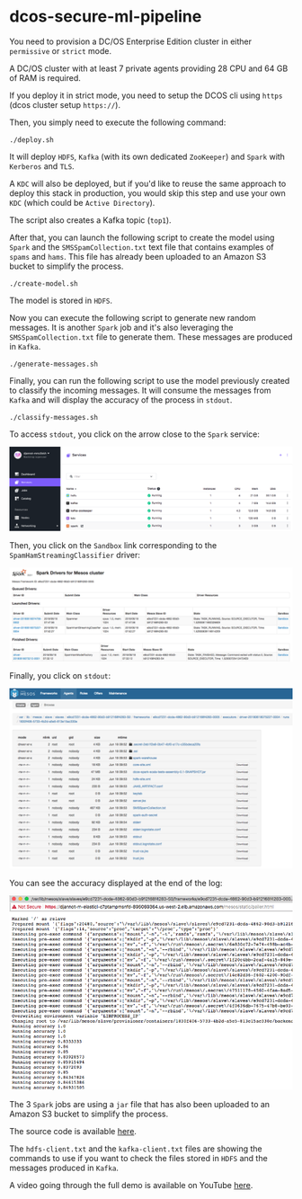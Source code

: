 # dcos-secure-ml-pipeline

You need to provision a DC/OS Enterprise Edition cluster in either `permissive` or `strict` mode.

A DC/OS cluster with at least 7 private agents providing 28 CPU and 64 GB of RAM is required.

If you deploy it in strict mode, you need to setup the DCOS cli using `https` (dcos cluster setup `https://`).

Then, you simply need to execute the following command:

```
./deploy.sh
```

It will deploy `HDFS`, `Kafka` (with its own dedicated `ZooKeeper`) and `Spark` with `Kerberos` and `TLS`.

A `KDC` will also be deployed, but if you'd like to reuse the same approach to deploy this stack in production, you would skip this step and use your own `KDC` (which could be `Active Directory`).

The script also creates a Kafka topic (`top1`).

After that, you can launch the following script to create the model using `Spark` and the `SMSSpamCollection.txt` text file that contains examples of `spams` and `hams`. This file has already been uploaded to an Amazon S3 bucket to simplify the process.

```
./create-model.sh
```

The model is stored in `HDFS`.

Now you can execute the following script to generate new random messages. It is another `Spark` job and it's also leveraging the `SMSSpamCollection.txt` file to generate them. These messages are produced in `Kafka`.

```
./generate-messages.sh
```

Finally, you can run the following script to use the model previously created to classify the incoming messages. It will consume the messages from `Kafka` and will display the accuracy of the process in `stdout`.

```
./classify-messages.sh
```

To access `stdout`, you click on the arrow close to the `Spark` service:

![dcos](dcos.PNG) 

Then, you click on the `Sandbox` link corresponding to the `SpamHamStreamingClassifier` driver:

![spark](spark.PNG)

Finally, you click on `stdout`:

![mesos](mesos.PNG)

You can see the accuracy displayed at the end of the log:

![log](log.PNG)

The 3 `Spark` jobs are using a `jar` file that has also been uploaded to an Amazon S3 bucket to simplify the process.

The source code is available [here](https://github.com/djannot/spark-build/blob/master/tests/jobs/scala/src/main/scala/SpamHam.scala).

The `hdfs-client.txt` and the `kafka-client.txt` files are showing the commands to use if you want to check the files stored in `HDFS` and the messages produced in `Kafka`.

A video going through the full demo is available on YouTube [here](https://www.youtube.com/watch?v=WMISqFRk28E).